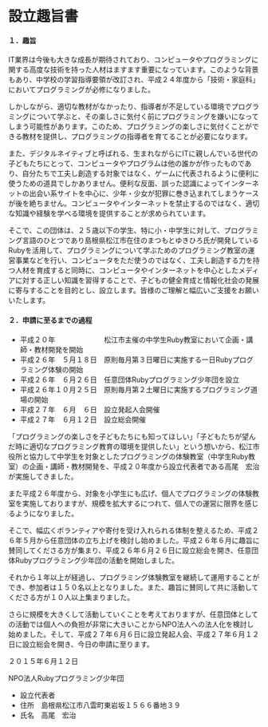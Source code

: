 # 設立趣旨書

#### １．趣旨

IT業界は今後も大きな成長が期待されており、コンピュータやプログラミングに関する高度な技術を持った人材はますます重要になっています。このような背景もあり、中学校の学習指導要領が改訂され、平成２４年度から「技術・家庭科」においてプログラミングが必修になりました。

しかしながら、適切な教材がなかったり、指導者が不足している環境でプログラミングについて学ぶと、その楽しさに気付く前にプログラミングを嫌いになってしまう可能性があります。このため、プログラミングの楽しさに気付くことができる教材を提供し、プログラミングの指導者を育てることが必要になります。

また、デジタルネイティブと呼ばれる、生まれながらにITに親しんでいる世代の子どもたちにとって、コンピュータやプログラムは他の誰かが作ったものであり、自分たちで工夫し創造する対象ではなく、ゲームに代表されるように便利に使うための道具でしかありません。便利な反面、誤った認識によってインターネットの出会い系サイトを中心に、少年・少女が犯罪に巻き込まれてしまうケースが後を絶ちません。コンピュータやインターネットを禁止するのではなく、適切な知識や経験を学べる環境を提供することが求められています。

そこで、この団体は、２５歳以下の学生、特に小・中学生に対して、プログラミング言語のひとつであり島根県松江市在住のまつもとゆきひろ氏が開発しているRubyを活用して、プログラミングについて学ぶためのプログラミング教室の運営事業などを行い、コンピュータをただ使うのではなく、工夫し創造する力を持つ人材を育成すると同時に、コンピュータやインターネットを中心としたメディアに対する正しい知識を習得することで、子どもの健全育成と情報化社会の発展に寄与することを目的とし、設立します。皆様のご理解と幅広いご支援をお願いいたします。

#### ２．申請に至るまでの過程

 * 平成２０年　　　　　　　松江市主催の中学生Ruby教室において企画・講師・教材開発を開始
 * 平成２６年　５月１８日　原則毎月第３日曜日に実施する一日Rubyプログラミング体験の開始
 * 平成２６年　６月２６日　任意団体Rubyプログラミング少年団を設立
 * 平成２６年１０月２５日　原則毎月第２土曜日に実施するプログラミング道場の開始
 * 平成２７年　６月　６日　設立発起人会開催
 * 平成２７年　６月１２日　設立総会開催

「プログラミングの楽しさを子どもたちにも知ってほしい」「子どもたちが望んだ時に適切なプログラミング教育の環境を提供したい」という想いから、松江市役所と協力して中学生を対象としたプログラミングの体験教室（中学生Ruby教室）の企画・講師・教材開発を、平成２０年度から設立代表者である高尾　宏治が実施してきました。

また平成２６年度から、対象を小学生にも広げ、個人でプログラミングの体験教室を実施しておりますが、規模を拡大するにつれて、個人での運営に限界を感じるようになりました。

そこで、幅広くボランティアや寄付を受け入れられる体制を整えるため、平成２６年５月から任意団体の立ち上げを検討し始めました。平成２６年６月に趣旨に賛同してくださる方が集まり、平成２６年６月２６日に設立総会を開き、任意団体Rubyプログラミング少年団の活動を開始しました。

それから１年以上が経過し、プログラミング体験教室を継続して運用することができ、参加者は１５０名以上となりました。また、趣旨に賛同して共に活動してくださる方が１０人以上集まりました。

さらに規模を大きくして活動していくことを考えておりますが、任意団体としての活動では個人への負担が非常に大きいことからNPO法人への法人化を検討し始めました。そして、平成２７年６月６日に設立発起人会、平成２７年６月１２日に設立総会を開き、今日の申請に至ります。

２０１５年６月１２日

NPO法人Rubyプログラミング少年団

 * 設立代表者
 * 住所　島根県松江市八雲町東岩坂１５６６番地３９
 * 氏名　高尾　宏治　
